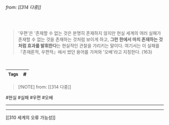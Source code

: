 
###### from: [[314 다중]]

<br/>

>'우편'은 '존재할 수 없는 것은 분명히 존재하지 않지만 현실 세계의 여러 실패가 존재할 수 없는 것을 존재하는 것처럼 보이게 하고, **그런 한에서 마치 존재하는 것처럼 효과를 발휘한다**는 현실적인 관찰을 가리키는 말이다. 여기서는 이 실패를 『존재론적, 우편적』에서 썼던 용어를 가져와 '오배'라고 지칭한다. (163) 

<br/>

| <small> Tags </small> | # |
| --- | --- |

 > [!NOTE] from: [[314 다중]]

#현실 #실패 #우편 #오배

--- 


--- 
[[310 세계의 오류 가능성]]

